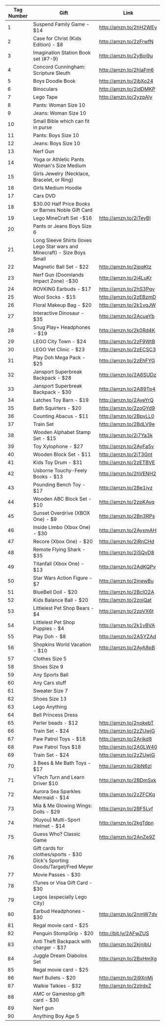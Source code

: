 Tag Number | Gift | Link
-- | -- | --
1 | Suspend Family Game - $14 | http://amzn.to/2hH2WEy
2 | Case for Christ (Kids Edition) - $8 | http://amzn.to/2zFrwfN
3 | Imagination Station Book set (#7-9)  | http://amzn.to/2yBoi9u
4 | Concord Cunningham: Scripture Sleuth | http://amzn.to/2hIaFm6
5 | Boys Doodle Book  | http://amzn.to/2ibXo24
6 | Binoculars  | http://amzn.to/2idDMKP
7 | Lego Tape  | http://amzn.to/2yzpAly
8 | Pants: Woman Size 10
9 | Jeans: Woman Size 10
10 | Small Bible which can fit in purse
11 | Pants: Boys Size 10
12 | Jeans: Boys Size 10
13 | Nerf Gun
14 | Yoga or Athletic Pants Woman's Size Medium
15 | Girls Jewelry (Necklace, Bracelet, or Ring)
16 | Girls Medium Hoodie
17 | Cars DVD
18 | $30.00 Half Price Books or Barnes Noble Gift Card
19 | Lego MineCraft Set -$16 | http://amzn.to/2iTeyBI
20 | Pants or Jeans Boys Size 6
21 | Long Sleeve Shirts (loves Lego Star wars and Minecraft) - Size Boys Small
22 | Magnetic Ball Set - $22 | http://amzn.to/2jpqKtz
23 | Nerf Gun (Doomlands Impact Zone) -$30 | http://amzn.to/2i4LuKr
24 | ROVKING Earbuds - $17 | http://amzn.to/2hS3Pqv
25 | Wool Socks - $15 | http://amzn.to/2zEBzmD
26 | Floral Makeup Bag - $20 | http://amzn.to/2k1vqJW
27 | Interactive Dinosaur - $35 | http://amzn.to/2AcueYb
28 | Snug Play+ Headphones - $19 | http://amzn.to/2k0Rd4K
29 | LEGO City Town - $24 | http://amzn.to/2zF9WtB
30 | LEGO Vet Clinic - $23 | http://amzn.to/2zECSC3
31 | Play Doh Mega Pack - $25 | http://amzn.to/2zEhFYG
32 | Jansport Superbreak Backpack - $28 | http://amzn.to/2A6SUDz
33 | Jansport Superbreak Backpack - $30 | http://amzn.to/2A89Tp4
34 | Latches Toy Barn - $19 | http://amzn.to/2AyeYrQ
35 | Bath Squirters - $20 | http://amzn.to/2zoGYd9
36 | Counting Abacus - $11 | http://amzn.to/2BpvLL0
37 | Train Set | http://amzn.to/2BdLV9e
38 | Wooden Alphabet Stamp Set - $15 | http://amzn.to/2i7Ya3k
39 | Toy Xylophone -  $27 | http://amzn.to/2AyFa5v
40 | Wooden Block Set - $11 | http://amzn.to/2iT3Gnt
41 | Kids Toy Drum - $31 | http://amzn.to/2zETBVE
42 | Usborne Touchy-Feely Books - $13 | http://amzn.to/2hVENH2
43 | Pounding Bench Toy - $17 | http://amzn.to/2Be1iyz
44 | Wooden ABC Block Set - $10 | http://amzn.to/2zpKAvq
45 | Sunset Overdrive (XBOX One) - $9 | http://amzn.to/2Bn3RPs
46 | Inside Limbo (Xbox One) - $30 | http://amzn.to/2AyxmAH
47 | Recore (Xbox One) - $20 | http://amzn.to/2iRnCHd
48 | Remote Flying Shark - $35 | http://amzn.to/2iSQvD8
49 | Titanfall (Xbox One) - $13 | http://amzn.to/2AdKQPv
50 | Star Wars Action Figure - $7 | http://amzn.to/2jnewBu
51 | BlueBell Doll - $20 | http://amzn.to/2BclO2A
52 | Kids Balance Ball - $20 | http://amzn.to/2zoiQat
53 | Littlelest Pet Shop Bears - $4 | http://amzn.to/2zpVX6t
54 | Littlelest Pet Shop Puppies - $4 | http://amzn.to/2k1vBVA
55 | Play Doh - $8 | http://amzn.to/2A5YZAd
56 | Shopkins World Vacation - $10 | http://amzn.to/2AyA8pB
57 | Clothes Size 5
58 | Shoes Size 9
59 | Any Sports Ball
60 | Any Cars stuff
61 | Sweater Size 7
62 | Shoes Size 13
63 | Lego Anything
64 | Bell Princess Dress
65 | Perler beads - $12 | http://amzn.to/2nokebT
66 | Train Set - $24 | http://amzn.to/2zZUwjG
67 | Paw Patrol Toys - $18 | http://amzn.to/2Arikd8
68 | Paw Patrol Toys $18 | http://amzn.to/2A0LW40
69 | Train Set - $24 | http://amzn.to/2zZUwjG
70 | 3 Bees & Me Bath Toys - $17 | http://amzn.to/2jbN6zl
71 | VTech Turn and Learn Driver $10 | http://amzn.to/2BDmSxk
72 | Aurora Sea Sparkles Mermaid - $14 | http://amzn.to/2zZFCKq
73 | Mia & Me Glowing Wings: Dolls - $29 | http://amzn.to/2BF5Lvf
74 | [Kuyou] Multi-Sport Helmet - $14 | http://amzn.to/2kgTdpn
75 | Guess Who? Classic Game | http://amzn.to/2AnZe9Z
76 | Gift cards for clothes/sports - $30 <br>Dick's Sporting Goods/Target/Fred Meyer
77 | Movie Passes - $30
78 | ITunes or Visa Gift Card - $30
79 | Legos (especially Lego City)
80 | Earbud Headphones - $30 | http://amzn.to/2nmW7dv
81 | Regal movie card - $25
82 | Penguin StompGrip - $20 | http://bit.ly/2AFwZUS
83 | Anti Theft Backpack with charger - $37 | http://amzn.to/2kjnjbU
84 | Juggle Dream Diabolos Set | http://amzn.to/2BxHmXg
85 | Regal movie card - $25
86 | Nerf Bullets - $20 | http://amzn.to/2j9XnMj
87 | Walkie Talkies - $32 | http://amzn.to/2zIrdxZ
88 | AMC or Gamestop gift card - $30
89 | Nerf gun
90 | Anything Boy Age 5
